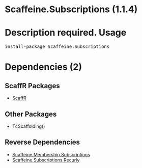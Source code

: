 ﻿Scaffeine.Subscriptions (1.1.4)
======
Description required.
Usage
======
<pre>install-package Scaffeine.Subscriptions</pre>
Dependencies (2)
=====

ScaffR Packages
------
* [ScaffR](https://github.com/wcpro/ScaffR/tree/master/src/ScaffR)

Other Packages
------
* T4Scaffolding()

Reverse Dependencies
-----
* [Scaffeine.Membership.Subscriptions](https://github.com/wcpro/scaffeine/tree/master/src/Scaffeine.Membership.Subscriptions)
* [Scaffeine.Subscriptions.Recurly](https://github.com/wcpro/scaffeine/tree/master/src/Scaffeine.Subscriptions.Recurly)
